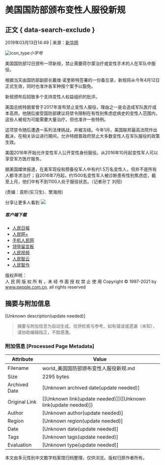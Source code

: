 # 美国国防部颁布变性人服役新规

## 正文 { data-search-exclude }


2019年03月13日14:49 | 来源：[新华网](http://www.xinhuanet.com/world/2019-03/13/c_1124230375.htm)

![icon_type](/img/2020wbc/imgs/icon_type.png)_小字号_

美国国防部12日颁布一项新规，禁止需要荷尔蒙治疗或变性手术的人在军队中服役。

根据当天由国防部副部长戴维·诺奎斯特签署的一份备忘录，新规将从今年4月12日正式生效，同时也准许各军种按个案予以豁免。

新规颁布后招致多个支持变性人权益组织的批评。

美国总统特朗普曾于2017年宣布禁止变性人服役，理由之一是会造成军队医疗成本高昂。他随后接受国防部建议将禁令限制在有性别焦虑症病史的变性人范围内，这些人被视为可能需要大量治疗，但也准许一些特例。

这项禁令随后遭遇一系列法律挑战，并被冻结。今年1月，美国联邦最高法院作出裁决，在相关诉讼进行期间，允许特朗普政府禁止大多数变性人在军队服役的政策生效。

美国2016年开始允许变性军人公开变性身份服役。从2016年10月起变性军人可以享受军方医疗服务。

据美国媒体报道，在美军现役和预备役军人中有约1.5万名变性人，但并不是所有人都寻求治疗；自2016年7月起，约1500名变性军人被诊断患有性别焦虑症，截至上月，他们中有不到1100人处于服役状态。（记者孙丁 刘阳）

(责编：袁昕(实习生)、樊海旭)

分享让更多人看到 ![](/img/2020wbc/imgs/share.png) 

##### 客户端下载
- [人民日报](http://www.people.com.cn/GB/123231/365206/index.html)  
- [人民网+](http://www.people.cn/app/download.html)  
- [手机人民网](http://www.people.com.cn/GB/123231/365208/index.html)  
- [领导留言板](http://leaders.people.com.cn/GB/178291/407226/index.html)  
- [人民视频](http://5g.people.cn/rmspdown/)  
- [人民智云](http://www.people.cn/rmzy/download.html)  
- [人民智作](http://coo.people.cn/)  

版权声明：  
人 民 网 版 权 所 有 ，未 经 书 面 授 权 禁 止 使 用 Copyright © 1997-2021 by www.people.com.cn. all rights reserved
<!-- tcd_original_link http://world.people.com.cn/n1/2019/0313/c1002-30974352.html -->


## 摘要与附加信息

<!-- tcd_abstract -->
[Unknown description(update needed)]
<!-- tcd_abstract_end -->

> 摘要与附加信息为自动生成，仅供检索与参考。如有错误或遗漏（未知），请协助编辑指正，不胜感激。

### 附加信息 [Processed Page Metadata]

| Attribute       | Value                                  |
|-----------------|----------------------------------------|
| Filename        | world_美国国防部颁布变性人服役新规.md                             |
| Size            | 2295 bytes                           |
| Archived Date   | [Unknown archived date(update needed)]                             |
| Original Link   | [[Unknown link(update needed)]]([Unknown link(update needed)])                       |
| Author          | [Unknown author(update needed)]                               |
| Region          | [Unknown region(update needed)]                               |
| Date            | [Unknown date(update needed)]                                 |
| Tags            | [Unknown tags(update needed)]                                 |
| Evaluation            | [Unknown type(update needed)]                                 |
<!-- tcd_table_end -->

本文由多元性别中文数字档案馆归档整理，仅供浏览。版权归原作者所有。
